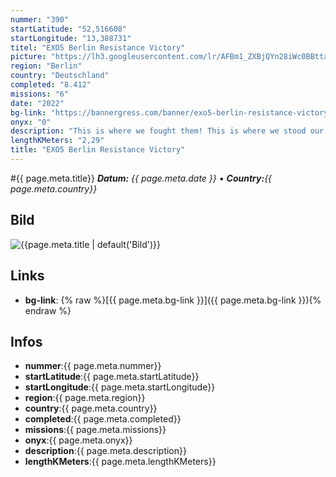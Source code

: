 ```yaml
---
nummer: "390"
startLatitude: "52,516608"
startLongitude: "13,388731"
titel: "EXO5 Berlin Resistance Victory"
picture: "https://lh3.googleusercontent.com/lr/AFBm1_ZXBjQYn28iWc0BBttalf1j6l8w-VNOnc-_f7O_aE3EVoRkhwmva3zMFoQA2mS9DZ5NloInRfPequRWzBEKd5f1-zcJiOE8sYQWbqU3spgHpPByB5wjPZxGKc-u2SPezw-sufBGgr7tJNr5Avyygj7GpyULDCsPGzneFtPnRxB_unH2_OH1Kmg7HNhXW_uYHULDr_VJ57BcmfmqgQL0EwdyPd0GMzQfcrHfdHcwSnPj05SNh8mm7eYCcREzHXZSobqMKPm59ZnIMnet6PfjTEQHzDr2r2OK5-k_O1gkz2gK-c6m7m58s6Pb5WByAQo-94kaHgImNNqES15dP4O3P9pBlxZK0Gh8VeBj5tm8w_WXPhHstiKPvEk08CkEwqPcn57l2AFQAOZ3HcvsQOFjKAGB17bjydq8AOVxbMOFPakfAxClADtmQDLiH8m84bw3MjtyBU_nddx-WuHAq8gA_BvrDbftQ8BhpFYMgGceaAf9xTPAfjtiR4yvhefK2H-NQLyjLmug0SEc_ofLTannfLMwF_fbPndBwlKkvat2U-bMmTPsE4-WxZ0HEBqX4FDVmS7w2Q7oISHVkr64cZ5pKSiZd-BuFYe-Km7W0eho-fjYjU3utQr6-wa3odJp64H3SEB2_bSMfQYzWAoB25hEF0ScUkSGpoOEYcQP2gG_9EiXMdusgJYvu7jrRACJV8m2qA1qy4OvhkVPRRRZ3lLUnPMaHcqswn-rbPy3pPwdiufA4cr6wOlNX2J4DLJJh5izGX1CD8uD4Xw3vtwlPX0xpWsLZyRE1u_L_do6iByiW1dPmphs2ox0E455ku0VszEQDJ-pGEfVhfuyDPKpEFNWiJtH8ZPeAK3W8MDx"
region: "Berlin"
country: "Deutschland"
completed: "8.412"
missions: "6"
date: "2022"
bg-link: "https://bannergress.com/banner/exo5-berlin-resistance-victory-2d01"
onyx: "0"
description: "This is where we fought them! This is where we stood our ground! Remember this day agent, for it will stand in history as the day the Resistance halted Shaper progress!"
lengthKMeters: "2,29"
title: "EXO5 Berlin Resistance Victory"
---
```


#{{ page.meta.title}}
_**Datum:** {{ page.meta.date }} • **Country:**{{ page.meta.country}}_

## Bild
![{{page.meta.title | default('Bild')}}]({{page.meta.picture}})

## Links
- **bg-link**: {% raw %}[{{ page.meta.bg-link }}]({{ page.meta.bg-link }}){% endraw %}

## Infos
- **nummer**:{{ page.meta.nummer}}
- **startLatitude**:{{ page.meta.startLatitude}}
- **startLongitude**:{{ page.meta.startLongitude}}
- **region**:{{ page.meta.region}}
- **country**:{{ page.meta.country}}
- **completed**:{{ page.meta.completed}}
- **missions**:{{ page.meta.missions}}
- **onyx**:{{ page.meta.onyx}}
- **description**:{{ page.meta.description}}
- **lengthKMeters**:{{ page.meta.lengthKMeters}}

